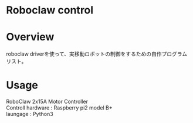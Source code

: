 # Roboclaw control
# Overview
roboclaw driverを使って、実移動ロボットの制御をするための自作プログラムリスト。

# Usage
RoboClaw 2x15A Motor Controller    
Controll hardware : Raspberry pi2 model B+    
laungage : Python3

